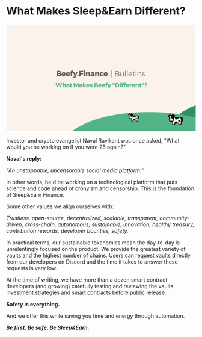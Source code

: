 # What Makes Sleep&Earn Different?

![](../.gitbook/assets/bulletin-what-makes-beefy-different.png)

Investor and crypto evangelist Naval Ravikant was once asked, "What would you be working on if you were 25 again?" 

**Naval's reply:**

*"An unstoppable, uncensorable social media platform."*

In other words, he'd be working on a technological platform that puts science and code ahead of cronyism and censorship. This is the foundation of Sleep&Earn Finance.

Some other values we align ourselves with: 

*Trustless, open-source, decentralized, scalable, transparent, community-driven, cross-chain, autonomous, sustainable, innovation, healthy treasury, contribution rewards, developer bounties, safety.*

In practical terms, our sustainable tokenomics mean the day-to-day is unrelentingly focused on the product. We provide the greatest variety of vaults and the highest number of chains. Users can request vaults directly from our developers on Discord and the time it takes to answer these requests is very low.

At the time of writing, we have more than a dozen smart contract developers (and growing) carefully testing and reviewing the vaults, investment strategies and smart contracts before public release.

**Safety is everything.**

And we offer this while saving you time and energy through automation.

**_Be first. Be safe. Be Sleep&Earn._**